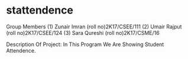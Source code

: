 # stattendence
Group Members
(1) Zunair Imran
(roll no)2K17/CSEE/111
(2) Umair Rajput
(roll no)2K17/CSEE/124
(3) Sara Qureshi
(roll no)2K17/CSME/16


Description Of Project:
                       In This Program We Are Showing Student Attendence.
